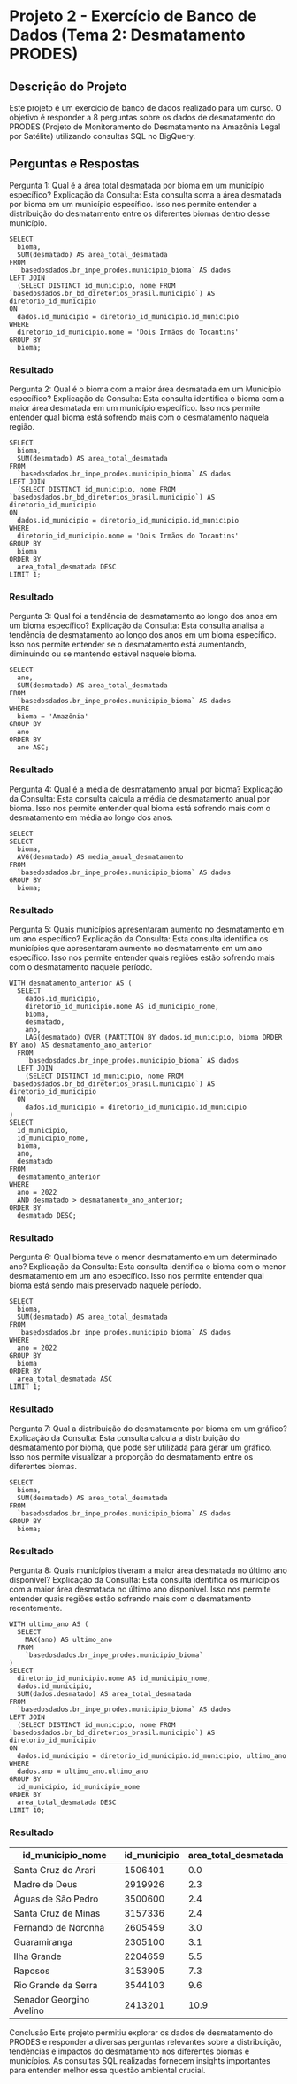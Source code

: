 # Projeto 2 - Exercício de Banco de Dados (Tema 2: Desmatamento PRODES)
## Descrição do Projeto
Este projeto é um exercício de banco de dados realizado para um curso. O objetivo é responder a 8 perguntas sobre os dados de desmatamento do PRODES (Projeto de Monitoramento do Desmatamento na Amazônia Legal por Satélite) utilizando consultas SQL no BigQuery.

## Perguntas e Respostas
Pergunta 1: Qual é a área total desmatada por bioma em um município específico?
Explicação da Consulta: Esta consulta soma a área desmatada por bioma em um município específico. Isso nos permite entender a distribuição do desmatamento entre os diferentes biomas dentro desse município.

```
SELECT 
  bioma, 
  SUM(desmatado) AS area_total_desmatada
FROM 
  `basedosdados.br_inpe_prodes.municipio_bioma` AS dados
LEFT JOIN 
  (SELECT DISTINCT id_municipio, nome FROM `basedosdados.br_bd_diretorios_brasil.municipio`) AS diretorio_id_municipio
ON 
  dados.id_municipio = diretorio_id_municipio.id_municipio
WHERE 
  diretorio_id_municipio.nome = 'Dois Irmãos do Tocantins'
GROUP BY 
  bioma;
  ```

### Resultado

Pergunta 2: Qual é o bioma com a maior área desmatada em um Município específico?
Explicação da Consulta: Esta consulta identifica o bioma com a maior área desmatada em um município específico. Isso nos permite entender qual bioma está sofrendo mais com o desmatamento naquela região.

```
SELECT 
  bioma, 
  SUM(desmatado) AS area_total_desmatada
FROM 
  `basedosdados.br_inpe_prodes.municipio_bioma` AS dados
LEFT JOIN 
  (SELECT DISTINCT id_municipio, nome FROM `basedosdados.br_bd_diretorios_brasil.municipio`) AS diretorio_id_municipio
ON 
  dados.id_municipio = diretorio_id_municipio.id_municipio
WHERE 
  diretorio_id_municipio.nome = 'Dois Irmãos do Tocantins'
GROUP BY 
  bioma
ORDER BY 
  area_total_desmatada DESC
LIMIT 1;
```

### Resultado

Pergunta 3: Qual foi a tendência de desmatamento ao longo dos anos em um bioma específico?
Explicação da Consulta: Esta consulta analisa a tendência de desmatamento ao longo dos anos em um bioma específico. Isso nos permite entender se o desmatamento está aumentando, diminuindo ou se mantendo estável naquele bioma.

```
SELECT 
  ano, 
  SUM(desmatado) AS area_total_desmatada
FROM 
  `basedosdados.br_inpe_prodes.municipio_bioma` AS dados
WHERE 
  bioma = 'Amazônia'
GROUP BY 
  ano
ORDER BY 
  ano ASC;
  ```

### Resultado

Pergunta 4: Qual é a média de desmatamento anual por bioma?
Explicação da Consulta: Esta consulta calcula a média de desmatamento anual por bioma. Isso nos permite entender qual bioma está sofrendo mais com o desmatamento em média ao longo dos anos.

```
SELECT 
SELECT 
  bioma, 
  AVG(desmatado) AS media_anual_desmatamento
FROM 
  `basedosdados.br_inpe_prodes.municipio_bioma` AS dados
GROUP BY 
  bioma;
```

### Resultado

Pergunta 5: Quais municípios apresentaram aumento no desmatamento em um ano específico?
Explicação da Consulta: Esta consulta identifica os municípios que apresentaram aumento no desmatamento em um ano específico. Isso nos permite entender quais regiões estão sofrendo mais com o desmatamento naquele período.

```
WITH desmatamento_anterior AS (
  SELECT 
    dados.id_municipio, 
    diretorio_id_municipio.nome AS id_municipio_nome, 
    bioma, 
    desmatado, 
    ano, 
    LAG(desmatado) OVER (PARTITION BY dados.id_municipio, bioma ORDER BY ano) AS desmatamento_ano_anterior
  FROM 
    `basedosdados.br_inpe_prodes.municipio_bioma` AS dados
  LEFT JOIN 
    (SELECT DISTINCT id_municipio, nome FROM `basedosdados.br_bd_diretorios_brasil.municipio`) AS diretorio_id_municipio
  ON 
    dados.id_municipio = diretorio_id_municipio.id_municipio
)
SELECT 
  id_municipio, 
  id_municipio_nome, 
  bioma, 
  ano, 
  desmatado
FROM 
  desmatamento_anterior
WHERE 
  ano = 2022
  AND desmatado > desmatamento_ano_anterior;
ORDER BY
  desmatado DESC;
```

### Resultado

Pergunta 6: Qual bioma teve o menor desmatamento em um determinado ano?
Explicação da Consulta: Esta consulta identifica o bioma com o menor desmatamento em um ano específico. Isso nos permite entender qual bioma está sendo mais preservado naquele período.

```
SELECT 
  bioma, 
  SUM(desmatado) AS area_total_desmatada
FROM 
  `basedosdados.br_inpe_prodes.municipio_bioma` AS dados
WHERE 
  ano = 2022
GROUP BY 
  bioma
ORDER BY 
  area_total_desmatada ASC
LIMIT 1;
```

### Resultado

Pergunta 7: Qual a distribuição do desmatamento por bioma em um gráfico?
Explicação da Consulta: Esta consulta calcula a distribuição do desmatamento por bioma, que pode ser utilizada para gerar um gráfico. Isso nos permite visualizar a proporção do desmatamento entre os diferentes biomas.

```
SELECT 
  bioma, 
  SUM(desmatado) AS area_total_desmatada
FROM 
  `basedosdados.br_inpe_prodes.municipio_bioma` AS dados
GROUP BY 
  bioma;
```

### Resultado

Pergunta 8: Quais municípios tiveram a maior área desmatada no último ano disponível?
Explicação da Consulta: Esta consulta identifica os municípios com a maior área desmatada no último ano disponível. Isso nos permite entender quais regiões estão sofrendo mais com o desmatamento recentemente.

```
WITH ultimo_ano AS (
  SELECT 
    MAX(ano) AS ultimo_ano
  FROM 
    `basedosdados.br_inpe_prodes.municipio_bioma`
)
SELECT 
  diretorio_id_municipio.nome AS id_municipio_nome, 
  dados.id_municipio, 
  SUM(dados.desmatado) AS area_total_desmatada
FROM 
  `basedosdados.br_inpe_prodes.municipio_bioma` AS dados
LEFT JOIN 
  (SELECT DISTINCT id_municipio, nome FROM `basedosdados.br_bd_diretorios_brasil.municipio`) AS diretorio_id_municipio
ON 
  dados.id_municipio = diretorio_id_municipio.id_municipio, ultimo_ano
WHERE 
  dados.ano = ultimo_ano.ultimo_ano
GROUP BY 
  id_municipio, id_municipio_nome
ORDER BY 
  area_total_desmatada DESC
LIMIT 10;
```

### Resultado
| id_municipio_nome	| id_municipio	| area_total_desmatada |
|---|---|---|
| Santa Cruz do Arari	| 1506401	| 0.0 |
| Madre de Deus |	2919926 |	2.3 |
| Águas de São Pedro |	3500600 |	2.4 |
| Santa Cruz de Minas |	3157336 |	2.4 |
| Fernando de Noronha |	2605459 |	3.0 |
| Guaramiranga |	2305100 |	3.1 |
| Ilha Grande |	2204659 |	5.5 |
| Raposos |	3153905 |	7.3 |
| Rio Grande da Serra |	3544103 |	9.6 |
| Senador Georgino Avelino | 2413201 | 10.9 |

Conclusão
Este projeto permitiu explorar os dados de desmatamento do PRODES e responder a diversas perguntas relevantes sobre a distribuição, tendências e impactos do desmatamento nos diferentes biomas e municípios. As consultas SQL realizadas fornecem insights importantes para entender melhor essa questão ambiental crucial.